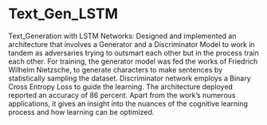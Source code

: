 # Text_Gen_LSTM
Text_Generation with LSTM Networks:
Designed and implemented an architecture that involves a Generator and a Discriminator Model to work in tandem as adversaries trying to outsmart each other but in the process train each other.
For training, the generator model was fed the works of Friedrich Wilhelm Nietzsche, to generate characters to make sentences by statistically sampling the dataset.
Discriminator network employs a Binary Cross Entropy Loss to guide the learning. The architecture deployed reported an accuracy of 86 percent.
Apart from the work’s numerous applications, it gives an insight into the nuances of the cognitive learning process and how learning can be optimized.
